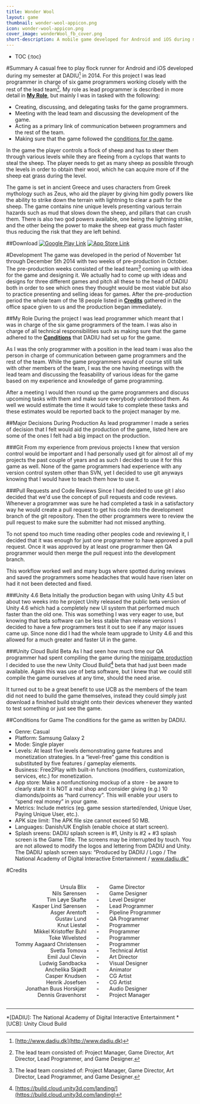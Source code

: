 ```yaml
---
title: Wonder Wool
layout: game
thumbnail: wonder-wool-appicon.png
icon: wonder-wool-appicon.png
cover_image: wonderWool_fb_cover.png
short-description: A mobile game developed for Android and iOS during my semester at DADIU. The game was developed over the course of a month with a team of 18 people. The game was created using Unity3D and all game code was written in C#.
---
```

* TOC
{:toc}

#Summary
A casual free to play flock runner for Android and iOS developed during my semester at DADIU[^0] in 2014. For this project I was lead programmer in charge of six game programmers working closely with the rest of the lead team[^1]. My role as lead programmer is described in more detail in **[My Role](#my-role)**, but mainly I was in tasked with the following:

- Creating, discussing, and delegating tasks for the game programmers.
- Meeting with the lead team and discussing the development of the game.
- Acting as a primary link of communication between programmers and the rest of the team.
- Making sure that the game followed the [conditions for the game](#conditions-for-game).

In the game the player controls a flock of sheep and has to steer them through various levels while they are fleeing from a cyclops that wants to steal the sheep. The player needs to get as many sheep as possible through the levels in order to obtain their wool, which he can acquire more of if the sheep eat grass during the level. 

The game is set in ancient Greece and uses characters from Greek mythology such as Zeus, who aid the player by giving him godly powers like the ability to strike down the terrain with lightning to clear a path for the sheep. The game contains nine unique levels presenting various terrain hazards such as mud that slows down the sheep, and pillars that can crush them. There is also two god powers available, one being the lightning strike, and the other being the power to make the sheep eat grass much faster thus reducing the risk that they are left behind.

##Download
[![Google Play Link]({{site.url}}/assets/Google-Play-Badge.png)](https://play.google.com/store/apps/details?id=dk.dadiu.woolympians)
[![App Store Link]({{site.url}}/assets/App-Store-Badge.svg)](https://itunes.apple.com/us/app/wonder-wool/id958953053)

#Development
The game was developed in the period of November 1st through December 5th 2014 with two weeks of pre-production in October.
The pre-production weeks consisted of the lead team[^1] coming up with idea for the game and designing it. We actually had to come up with ideas and designs for three different games and pitch all these to the head of DADIU both in order to see which ones they thought would be most viable but also to practice presenting and selling ideas for games.
After the pre-production period the whole team of the 18 people listed in **[Credits](#credits)** gathered in the office space given to us and the production began immediately.


##My Role
During the project I was lead programmer which meant that I was in charge of the six game programmers of the team. I was also in charge of all technical responsibilities such as making sure that the game adhered to the **[Conditions](#conditions-for-game)** that DADIU had set up for the game.

As I was the only programmer with a position in the lead team i was also the person in charge of communication between game programmers and the rest of the team. While the game programmers would of course still talk with other members of the team, I was the one having meetings with the lead team and discussing the feasability of various ideas for the game based on my experience and knowledge of game programming. 

After a meeting I would then round up the game programmers and discuss upcoming tasks with them and make sure everybody understood them. As well we would estimate the time it would take to complete these tasks and these estimates would be reported back to the project manager by me.

##Major Decisions During Production
As lead programmer I made a series of decision that I felt would aid the production of the game, listed here are some of the ones I felt had a big impact on the production.

###Git
From my experience from previous projects I knew that version control would be important and I had personally used git for almost all of my projects the past couple of years and as such I decided to use it for this game as well. None of the game programmers had experience with any version control system other than SVN, yet I decided to use git anyways knowing that I would have to teach them how to use it.

###Pull Requests and Code Reviews
Since I had decided to use git I also decided that we'd use the concept of pull requests and code reviews. Whenever a programmer was sure he had completed a task in a satisfactory way he would create a pull request to get his code into the development branch of the git repository. Then the other programmers were to review the pull request to make sure the submitter had not missed anything.

To not spend too much time reading other peoples code and reviewing it, I decided that it was enough for just one programmer to have approved a pull request. Once it was approved by at least one programmer then QA programmer would then merge the pull request into the development branch.

This workflow worked well and many bugs where spotted during reviews and saved the programmers some headaches that would have risen later on had it not been detected and fixed.


###Unity 4.6 Beta
Initially the production began with using Unity 4.5 but about two weeks into he project Unity released the public beta version of Unity 4.6 which had a completely new UI system that performed much faster than the old one. This was something I was very eager to use, but knowing that beta software can be less stable than release versions I decided to have a few programmers test it out to see if any major issues came up. Since none did I had the whole team upgrade to Unity 4.6 and this allowed for a much greater and faster UI in the game.

###Unity Cloud Build Beta
As I had seen how much time our QA programmer had spent compiling the game during the [minigame production]({{site.url}}/games/bunny-nights/bunnynights.html) I decided to use the new Unity Cloud Build[^2] beta that had just been made available. Again this was use of beta software, but I knew that we could still compile the game ourselves at any time, should the need arise.

It turned out to be a great benefit to use UCB as the members of the team did not need to build the game themselves, instead they could simply just download a finished build straight onto their devices whenever they wanted to test something or just see the game.

##Conditions for Game
The conditions for the game as written by DADIU.

- Genre: Casual
- Platform: Samsung Galaxy 2
- Mode: Single player
- Levels: At least five levels demonstrating game features and monetization strategies. In a “level-free” game this condition is substituted by five features / gameplay elements.
- Business: Free2Play with built-in functions (modifiers, customization, services, etc.) for monetization.  
- App store: Make a nonfunctioning mockup of a store - be aware to clearly state it is NOT a real shop and consider giving (e.g.) 10 diamonds/points as “hard currency”. This will enable your users to “spend real money” in your game. 
- Metrics: Include metrics (eg. game session started/ended, Unique User, Paying Unique User, etc.).
- APK size limit: The APK file size cannot exceed 50 MB.
- Languages: Danish/UK English (enable choice at start screen).
- Splash sreens: DADIU splash screen is #1, Unity is #2 + #3 splash screen is the Game Title. The screens may be interrupted by touch. You are not allowed to modify the logos and lettering from DADIU and Unity. The DADIU splash screen says: “Produced by DADIU / Logo / The National Academy of Digital Interactive Entertainment / www.dadiu.dk”


#Credits
<ul style='text-align: right;list-style-type: none;display: inline-block;'>

<li>Ursula Blix</li>
<li>Nils Sørensen</li>
<li>Tim Løye Skafte</li>
<li>Kasper Lind Sørensen</li>
<li>Asger Arentoft</li>
<li>Gustav Lund</li>
<li>Knut Liestøl</li>
<li>Mikkel Kristoffer Buhl</li>
<li>Toke Wivelsted</li>
<li>Tommy Aagaard Christensen</li>
<li>Svetla Tomova</li>
<li>Emil Juul Clevin</li>
<li>Ludwig Sandbacka</li>
<li>Anchelika Skjødt</li>
<li>Casper Knudsen</li>
<li>Henrik Josefsen</li>
<li>Jonathan Buus Horskjær</li>
<li>Dennis Gravenhorst</li>
 
</ul>
 
<ul style='text-align: center;list-style-type: none;font-weight: bold;display: inline-block;'>
<li>-</li>
<li>-</li>
<li>-</li>
<li>-</li>
<li>-</li>
<li>-</li>
<li>-</li>
<li>-</li>
<li>-</li>
<li>-</li>
<li>-</li>
<li>-</li>
<li>-</li>
<li>-</li>
<li>-</li>
<li>-</li>
<li>-</li>
<li>-</li>
</ul>

<ul style='text-align: left;list-style-type: none;display: inline-block;'>
<li>Game Director</li>
<li>Game Designer</li>
<li>Level Designer</li>
<li>Lead Programmer</li>
<li>Pipeline Programmer</li>
<li>QA Programmer</li>
<li>Programmer</li>
<li>Programmer</li>
<li>Programmer</li>
<li>Programmer</li>
<li>Technical Artist</li>
<li>Art Director</li>
<li>Visual Designer</li>
<li>Animator</li>
<li>CG Artist</li>
<li>CG Artist</li>
<li>Audio Designer</li>
<li>Project Manager</li>
</ul>

------
*[DADIU]: The National Academy of Digital Interactive Entertainment
*[UCB]: Unity Cloud Build
[^0]: [http://www.dadiu.dk](http://www.dadiu.dk)
[^1]: The lead team consisted of: Project Manager, Game Director, Art Director, Lead Programmer, and Game Designer.
[^2]: [https://build.cloud.unity3d.com/landing/](https://build.cloud.unity3d.com/landing)